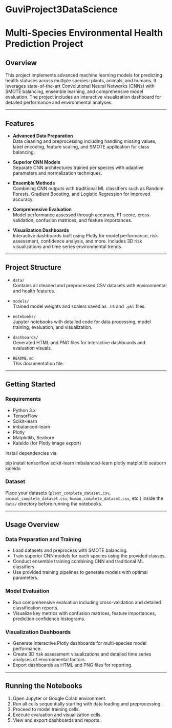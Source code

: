 # GuviProject3DataScience

# Multi-Species Environmental Health Prediction Project

## Overview

This project implements advanced machine learning models for predicting health statuses across multiple species: plants, animals, and humans. It leverages state-of-the-art Convolutional Neural Networks (CNNs) with SMOTE balancing, ensemble learning, and comprehensive model evaluation. The project includes an interactive visualization dashboard for detailed performance and environmental analyses.

---

## Features

- **Advanced Data Preparation**  
  Data cleaning and preprocessing including handling missing values, label encoding, feature scaling, and SMOTE application for class balancing.

- **Superior CNN Models**  
  Separate CNN architectures trained per species with adaptive parameters and normalization techniques.

- **Ensemble Methods**  
  Combining CNN outputs with traditional ML classifiers such as Random Forests, Gradient Boosting, and Logistic Regression for improved accuracy.

- **Comprehensive Evaluation**  
  Model performance assessed through accuracy, F1-score, cross-validation, confusion matrices, and feature importances.

- **Visualization Dashboards**  
  Interactive dashboards built using Plotly for model performance, risk assessment, confidence analysis, and more. Includes 3D risk visualizations and time series environmental trends.

---

## Project Structure

- `data/`  
  Contains all cleaned and preprocessed CSV datasets with environmental and health features.

- `models/`  
  Trained model weights and scalers saved as `.h5` and `.pkl` files.

- `notebooks/`  
  Jupyter notebooks with detailed code for data processing, model training, evaluation, and visualization.

- `dashboards/`  
  Generated HTML and PNG files for interactive dashboards and evaluation visuals.

- `README.md`  
  This documentation file.

---

## Getting Started

### Requirements

- Python 3.x
- TensorFlow
- Scikit-learn
- imbalanced-learn
- Plotly
- Matplotlib, Seaborn
- Kaleido (for Plotly image export)

Install dependencies via:

pip install tensorflow scikit-learn imbalanced-learn plotly matplotlib seaborn kaleido



### Dataset

Place your datasets (`plant_complete_dataset.csv`, `animal_complete_dataset.csv`, `human_complete_dataset.csv`, etc.) inside the `data/` directory before running the notebooks.

---

## Usage Overview

### Data Preparation and Training

- Load datasets and preprocess with SMOTE balancing.
- Train superior CNN models for each species using the provided classes.
- Conduct ensemble training combining CNN and traditional ML classifiers.
- Use provided training pipelines to generate models with optimal parameters.

### Model Evaluation

- Run comprehensive evaluation including cross-validation and detailed classification reports.
- Visualize key metrics with confusion matrices, feature importances, prediction confidence histograms.

### Visualization Dashboards

- Generate interactive Plotly dashboards for multi-species model performance.
- Create 3D risk assessment visualizations and detailed time series analyses of environmental factors.
- Export dashboards as HTML and PNG files for reporting.

---

## Running the Notebooks

1. Open Jupyter or Google Colab environment.
2. Run all cells sequentially starting with data loading and preprocessing.
3. Proceed to model training cells.
4. Execute evaluation and visualization cells.
5. View and export dashboards and reports.

